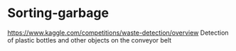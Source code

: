 # Sorting-garbage
https://www.kaggle.com/competitions/waste-detection/overview
Detection of plastic bottles and other objects on the conveyor belt

#
